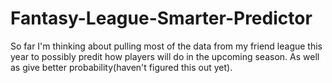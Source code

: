 # Fantasy-League-Smarter-Predictor

So far I'm thinking about pulling most of the data from my friend league this year to possibly predit how players will do in the upcoming season. As well as give better probability(haven't figured this out yet). 
